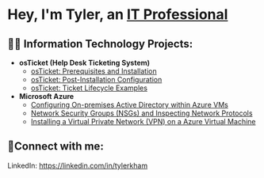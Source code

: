 <h1>Hey, I'm Tyler, an <a href="https://linkedin.com/in/tylerkham">IT Professional</a></h1>

<h2>👨‍💻 Information Technology Projects:</h2>

- <b>osTicket (Help Desk Ticketing System)</b>
  - [osTicket: Prerequisites and Installation](https://github.com/tylerkham/osticket-prereqs)
  - [osTicket: Post-Installation Configuration](https://github.com/tylerkham/post-install-config)
  - [osTicket: Ticket Lifecycle Examples](https://github.com/tylerkham/ticket-lifecycle)
- <b>Microsoft Azure</b>
  - [Configuring On-premises Active Directory within Azure VMs](https://github.com/tylerkham/configure-ad)
  - [Network Security Groups (NSGs) and Inspecting Network Protocols](https://github.com/tylerkham/azure-network-protocols)
  - [Installing a Virtual Private Network (VPN) on a Azure Virtual Machine](https://github.com/tylerkham/installing-vpn)

<h2>🤳Connect with me:</h2>


LinkedIn: https://linkedin.com/in/tylerkham
